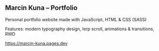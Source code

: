 ## Marcin Kuna – Portfolio

Personal portfolio website made with JavaScript, HTML & CSS (SASS)

Features: modern typography design, lerp scroll, animations & transitions, RWD

https://marcin-kuna.pages.dev

